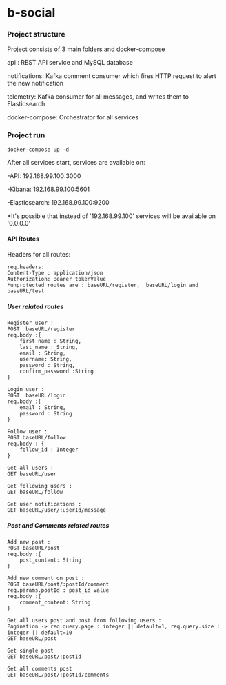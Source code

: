 # b-social

### Project structure
Project consists of 3 main folders and docker-compose

api : REST API service and MySQL database

notifications: Kafka comment consumer which fires HTTP request to alert the new notification

telemetry: Kafka consumer for all messages, and writes them to Elasticsearch

docker-compose: Orchestrator for all services

### Project run
```
docker-compose up -d
```
After all services start, services are available on:

-API: 192.168.99.100:3000

-Kibana: 192.168.99.100:5601

-Elasticsearch: 192.168.99.100:9200

*It's possible that instead of '192.168.99.100' services will be available on '0.0.0.0'


#### API Routes
Headers for all routes: 
```
req.headers: 
Content-Type : application/json
Authorization: Bearer tokenValue
*unprotected routes are : baseURL/register,  baseURL/login and baseURL/test
```

##### User related routes

```
Register user :
POST  baseURL/register 
req.body :{
    first_name : String,
    last_name : String,
    email : String,
    username: String,
    password : String,
    confirm_password :String
} 
```

```
Login user :
POST  baseURL/login 
req.body :{
    email : String,
    password : String
} 
```
```
Follow user :
POST baseURL/follow
req.body : {
    follow_id : Integer
}
```
```
Get all users :
GET baseURL/user
```
```
Get following users :
GET baseURL/follow
```

```
Get user notifications :
GET baseURL/user/:userId/message
```



##### Post and Comments related routes

```
Add new post :
POST baseURL/post
req.body :{
    post_content: String
}  
```

```
Add new comment on post :
POST baseURL/post/:postId/comment
req.params.postId : post_id value
req.body :{
    comment_content: String
}  
```

```
Get all users post and post from following users :
Pagination -> req.query.page : integer || default=1, req.query.size : integer || default=10
GET baseURL/post
```
```
Get single post
GET baseURL/post/:postId
```
```
Get all comments post 
GET baseURL/post/:postId/comments
```
